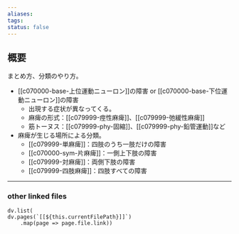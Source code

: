 ```yaml
---
aliases: 
tags: 
status: false
---
```

## 概要
まとめ方、分類のやり方。
- [[c070000-base-上位運動ニューロン]]の障害 or [[c070000-base-下位運動ニューロン]]の障害
	- 出現する症状が異なってくる。
	- 麻痺の形式：[[c079999-痙性麻痺]]、[[c079999-弛緩性麻痺]]
	- 筋トーヌス：[[c079999-phy-固縮]]、[[c079999-phy-鉛管運動]]など
- 麻痺が生じる場所による分類。
	- [[c079999-単麻痺]]：四肢のうち一肢だけの障害
	- [[c070000-sym-片麻痺]]：一側上下肢の障害
	- [[c079999-対麻痺]]：両側下肢の障害
	- [[c079999-四肢麻痺]]：四肢すべての障害

---
### other linked files
```dataviewjs
dv.list(
dv.pages(`[[${this.currentFilePath}]]`)
	.map(page => page.file.link))
```

